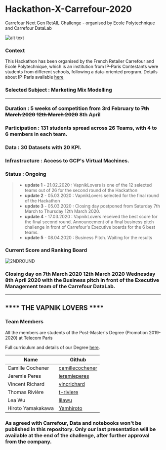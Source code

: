 # Hackathon-X-Carrefour-2020
Carrefour Next Gen RetAIL Challenge - organised by Ecole Polytechnique and Carrefour DataLab

![alt text](https://github.com/yamhiroto/Hackathon-X-Carrefour-2020/raw/master/hackathon-presentation.png)


### Context
This Hackathon has been organised by the French Retailer Carrefour and Ecole Polytechnique, which is an institution from IP-Paris
Contestants were students from different schools, following a data-oriented program.
Details about IP-Paris available [here](https://www.ip-paris.fr/en/home-en/ "here") 

### Selected Subject : Marketing Mix Modelling 

------
### Duration : 5 weeks of competition from 3rd February to ~~7th March 2020~~ ~~12th March 2020~~ 8th April
### Participation : 131 students spread across 26 Teams, with 4 to 6 members in each team.

### Data : 30 Datasets with 20 KPI.

### Infrastructure :  Access to GCP's Virtual Machines. 



### Status : Ongoing

> - **update 1** - 21.02.2020 : VapnikLovers is one of the 12 selected teams out of 26 for the second round of the Hackathon 
> - **update 2** - 05.03.2020 : VapnikLovers selected for the final round of the Hackathon 
> - **update 3** - 05.03.2020 : Closing day postponed from Saturday 7th March to Thursday 12th March 2020.
> - **update 4** - 17.03.2020 : VapnikLovers received the best score for the ~~final~~ second round. Announcement of a final business pitch challenge in front of Carrefour's Executive boards for the 6 best teams.
> - **update 5** - 08.04.2020 : Business Pitch. Waiting for the results



### Current Score and Ranking Board

![2NDROUND](https://github.com/yamhiroto/Hackathon-X-Carrefour-2020/raw/master/2NDROUND.PNG)

### Closing day on ~~7th March 2020~~ ~~12th March 2020~~ Wednesday 8th April 2020 with the Business pitch in front of the Executive Management team of the Carrefour DataLab.  

------


## **** THE VAPNIK LOVERS ****

### Team Members  

All the members are students of the Post-Master's Degree (Promotion 2019-2020) at Telecom Paris

Full curriculum and details of our Degree [here](
https://www.telecom-paris.fr/en/post-masters-degree/all-post-masters-degree/post-masters-degree-in-big-data "here").

Name  | Github
------------- | -------------
Camille Cochener | [camillecochener](http://github.com/camillecochener "camillecochene") 
Jeremie Peres | [jeremieperes](http://github.com/jeremieperes "jeremieperes")
Vincent Richard | [vincrichard](http://github.com/vincrichard "vincrichard")
Thomas Rivière | [t-riviere](http://github.com/t-riviere "t-riviere")
Lea Wu | [lilawu](http://github.com/lilawu "lilawu")
Hiroto Yamakakawa | [Yamhiroto](http://github.com/yamhiroto "yamhiroto")


### As agreed with Carrefour, Data and notebooks won't be published in this repository. Only our last presentation will be available at the end of the challenge, after further approval from the company.




